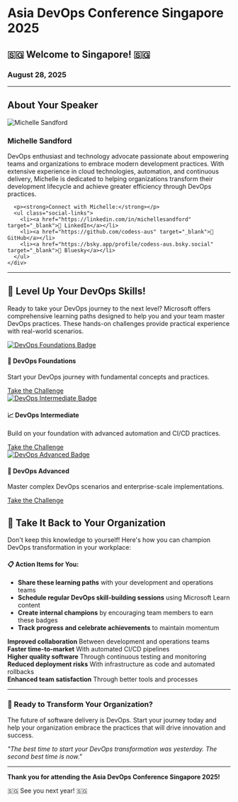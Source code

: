 # Asia DevOps Conference Singapore 2025

<div class="conference-header">
  <h2><span class="flag-emoji">🇸🇬</span> Welcome to Singapore! <span class="flag-emoji">🇸🇬</span></h2>
  <h3>August 28, 2025</h3>
</div>

---

## About Your Speaker

<div class="speaker-section">
  <div class="speaker-profile">
    <img src="assets/1. profile pic.jpg" alt="Michelle Sandford">
    <div class="speaker-info">
      <h3>Michelle Sandford</h3>
      <p>DevOps enthusiast and technology advocate passionate about empowering teams and organizations to embrace modern development practices. With extensive experience in cloud technologies, automation, and continuous delivery, Michelle is dedicated to helping organizations transform their development lifecycle and achieve greater efficiency through DevOps practices.</p>
      
      <p><strong>Connect with Michelle:</strong></p>
      <ul class="social-links">
        <li><a href="https://linkedin.com/in/michellesandford" target="_blank">🔗 LinkedIn</a></li>
        <li><a href="https://github.com/codess-aus" target="_blank">🐙 GitHub</a></li>
        <li><a href="https://bsky.app/profile/codess-aus.bsky.social" target="_blank">🦋 Bluesky</a></li>
      </ul>
    </div>
  </div>
</div>

---

## 🚀 Level Up Your DevOps Skills!

Ready to take your DevOps journey to the next level? Microsoft offers comprehensive learning paths designed to help you and your team master DevOps practices. These hands-on challenges provide practical experience with real-world scenarios.

<div class="cards-grid">
  <div class="devops-card">
    <a href="https://docs.microsoft.com/en-us/learn/challenges?id=b950cd71-3566-49bc-9a03-96bf2d86ee0a" target="_blank">
      <img src="assets/DevOps Foundations.png" alt="DevOps Foundations Badge">
    </a>
    <h4>🌱 DevOps Foundations</h4>
    <p>Start your DevOps journey with fundamental concepts and practices.</p>
    <a href="https://learn.microsoft.com/en-gb/challenges/wrojuzt8d6w6np?sharingId=3029CD893E680AF5" target="_blank" class="btn-primary">Take the Challenge</a>
  </div>

  <div class="devops-card">
    <a href="https://learn.microsoft.com/en-gb/challenges/y21qfetrgeg1m2?sharingId=3029CD893E680AF5" target="_blank">
      <img src="assets/DevOps Intermediate.png" alt="DevOps Intermediate Badge">
    </a>
    <h4>📈 DevOps Intermediate</h4>
    <p>Build on your foundation with advanced automation and CI/CD practices.</p>
    <a href="https://learn.microsoft.com/en-gb/challenges/qpk7sqtm0jz1ko?tab-challenges-created=tab-created-upcoming&sharingId=3029CD893E680AF5" target="_blank" class="btn-primary">Take the Challenge</a>
  </div>

  <div class="devops-card">
    <a href="https://docs.microsoft.com/en-us/learn/challenges?id=7a9f4b3e-2c1d-4e8f-9b6a-3d2e1f0c9b8a" target="_blank">
      <img src="assets/DevOps Advanced.png" alt="DevOps Advanced Badge">
    </a>
    <h4>🎯 DevOps Advanced</h4>
    <p>Master complex DevOps scenarios and enterprise-scale implementations.</p>
    <a href="https://docs.microsoft.com/en-us/learn/challenges?id=7a9f4b3e-2c1d-4e8f-9b6a-3d2e1f0c9b8a" target="_blank" class="btn-primary">Take the Challenge</a>
  </div>
</div>

## 💼 Take It Back to Your Organization

Don't keep this knowledge to yourself! Here's how you can champion DevOps transformation in your workplace:

<div class="checklist">
  <h4>📋 Action Items for You:</h4>
  <ul>
    <li><strong>Share these learning paths</strong> with your development and operations teams</li>
    <li><strong>Schedule regular DevOps skill-building sessions</strong> using Microsoft Learn content</li>
    <li><strong>Create internal champions</strong> by encouraging team members to earn these badges</li>
    <li><strong>Track progress and celebrate achievements</strong> to maintain momentum</li>
  </ul>
</div>

<div class="benefits-grid">
  <div class="benefit-item">
    <strong>Improved collaboration</strong>
    Between development and operations teams
  </div>
  <div class="benefit-item">
    <strong>Faster time-to-market</strong>
    With automated CI/CD pipelines
  </div>
  <div class="benefit-item">
    <strong>Higher quality software</strong>
    Through continuous testing and monitoring
  </div>
  <div class="benefit-item">
    <strong>Reduced deployment risks</strong>
    With infrastructure as code and automated rollbacks
  </div>
  <div class="benefit-item">
    <strong>Enhanced team satisfaction</strong>
    Through better tools and processes
  </div>
</div>

---

<div class="action-section">
  <h3>🌟 Ready to Transform Your Organization?</h3>
  <p>The future of software delivery is DevOps. Start your journey today and help your organization embrace the practices that will drive innovation and success.</p>
  <p><em>"The best time to start your DevOps transformation was yesterday. The second best time is now."</em></p>
</div>

---

<div class="conference-footer">
  <p><strong>Thank you for attending the Asia DevOps Conference Singapore 2025!</strong></p>
  <p><span class="flag-emoji">🇸🇬</span> See you next year! <span class="flag-emoji">🇸🇬</span></p>
</div>
